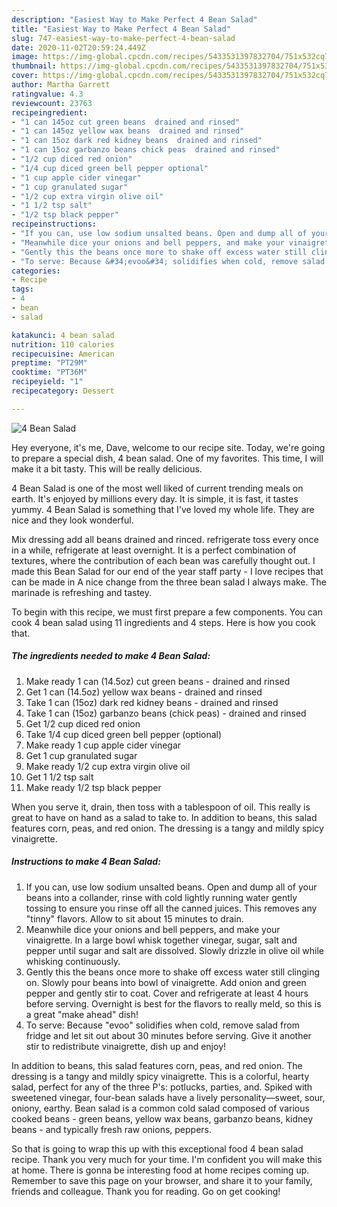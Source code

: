 ```yaml
---
description: "Easiest Way to Make Perfect 4 Bean Salad"
title: "Easiest Way to Make Perfect 4 Bean Salad"
slug: 747-easiest-way-to-make-perfect-4-bean-salad
date: 2020-11-02T20:59:24.449Z
image: https://img-global.cpcdn.com/recipes/5433531397832704/751x532cq70/4-bean-salad-recipe-main-photo.jpg
thumbnail: https://img-global.cpcdn.com/recipes/5433531397832704/751x532cq70/4-bean-salad-recipe-main-photo.jpg
cover: https://img-global.cpcdn.com/recipes/5433531397832704/751x532cq70/4-bean-salad-recipe-main-photo.jpg
author: Martha Garrett
ratingvalue: 4.3
reviewcount: 23763
recipeingredient:
- "1 can 145oz cut green beans  drained and rinsed"
- "1 can 145oz yellow wax beans  drained and rinsed"
- "1 can 15oz dark red kidney beans  drained and rinsed"
- "1 can 15oz garbanzo beans chick peas  drained and rinsed"
- "1/2 cup diced red onion"
- "1/4 cup diced green bell pepper optional"
- "1 cup apple cider vinegar"
- "1 cup granulated sugar"
- "1/2 cup extra virgin olive oil"
- "1 1/2 tsp salt"
- "1/2 tsp black pepper"
recipeinstructions:
- "If you can, use low sodium unsalted beans. Open and dump all of your beans into a collander, rinse with cold lightly running water gently tossing to ensure you rinse off all the canned juices. This removes any &#34;tinny&#34; flavors. Allow to sit about 15 minutes to drain."
- "Meanwhile dice your onions and bell peppers, and make your vinaigrette. In a large bowl whisk together vinegar, sugar, salt and pepper until sugar and salt are dissolved. Slowly drizzle in olive oil while whisking continuously."
- "Gently this the beans once more to shake off excess water still clinging on. Slowly pour beans into bowl of vinaigrette. Add onion and green pepper and gently stir to coat. Cover and refrigerate at least 4 hours before serving. Overnight is best for the flavors to really meld, so this is a great &#34;make ahead&#34; dish!"
- "To serve: Because &#34;evoo&#34; solidifies when cold, remove salad from fridge and let sit out about 30 minutes before serving. Give it another stir to redistribute vinaigrette, dish up and enjoy!"
categories:
- Recipe
tags:
- 4
- bean
- salad

katakunci: 4 bean salad 
nutrition: 110 calories
recipecuisine: American
preptime: "PT29M"
cooktime: "PT36M"
recipeyield: "1"
recipecategory: Dessert

---
```



![4 Bean Salad](https://img-global.cpcdn.com/recipes/5433531397832704/751x532cq70/4-bean-salad-recipe-main-photo.jpg)

Hey everyone, it's me, Dave, welcome to our recipe site. Today, we're going to prepare a special dish, 4 bean salad. One of my favorites. This time, I will make it a bit tasty. This will be really delicious.

4 Bean Salad is one of the most well liked of current trending meals on earth. It's enjoyed by millions every day. It is simple, it is fast, it tastes yummy. 4 Bean Salad is something that I've loved my whole life. They are nice and they look wonderful.

Mix dressing add all beans drained and rinced. refrigerate toss every once in a while, refrigerate at least overnight. It is a perfect combination of textures, where the contribution of each bean was carefully thought out. I made this Bean Salad for our end of the year staff party - I love recipes that can be made in A nice change from the three bean salad I always make. The marinade is refreshing and tastey.


To begin with this recipe, we must first prepare a few components. You can cook 4 bean salad using 11 ingredients and 4 steps. Here is how you cook that.

<!--inarticleads1-->

##### The ingredients needed to make 4 Bean Salad:

1. Make ready 1 can (14.5oz) cut green beans - drained and rinsed
1. Get 1 can (14.5oz) yellow wax beans - drained and rinsed
1. Take 1 can (15oz) dark red kidney beans - drained and rinsed
1. Take 1 can (15oz) garbanzo beans (chick peas) - drained and rinsed
1. Get 1/2 cup diced red onion
1. Take 1/4 cup diced green bell pepper (optional)
1. Make ready 1 cup apple cider vinegar
1. Get 1 cup granulated sugar
1. Make ready 1/2 cup extra virgin olive oil
1. Get 1 1/2 tsp salt
1. Make ready 1/2 tsp black pepper


When you serve it, drain, then toss with a tablespoon of oil. This really is great to have on hand as a salad to take to. In addition to beans, this salad features corn, peas, and red onion. The dressing is a tangy and mildly spicy vinaigrette. 

<!--inarticleads2-->

##### Instructions to make 4 Bean Salad:

1. If you can, use low sodium unsalted beans. Open and dump all of your beans into a collander, rinse with cold lightly running water gently tossing to ensure you rinse off all the canned juices. This removes any &#34;tinny&#34; flavors. Allow to sit about 15 minutes to drain.
1. Meanwhile dice your onions and bell peppers, and make your vinaigrette. In a large bowl whisk together vinegar, sugar, salt and pepper until sugar and salt are dissolved. Slowly drizzle in olive oil while whisking continuously.
1. Gently this the beans once more to shake off excess water still clinging on. Slowly pour beans into bowl of vinaigrette. Add onion and green pepper and gently stir to coat. Cover and refrigerate at least 4 hours before serving. Overnight is best for the flavors to really meld, so this is a great &#34;make ahead&#34; dish!
1. To serve: Because &#34;evoo&#34; solidifies when cold, remove salad from fridge and let sit out about 30 minutes before serving. Give it another stir to redistribute vinaigrette, dish up and enjoy!


In addition to beans, this salad features corn, peas, and red onion. The dressing is a tangy and mildly spicy vinaigrette. This is a colorful, hearty salad, perfect for any of the three P&#39;s: potlucks, parties, and. Spiked with sweetened vinegar, four-bean salads have a lively personality—sweet, sour, oniony, earthy. Bean salad is a common cold salad composed of various cooked beans - green beans, yellow wax beans, garbanzo beans, kidney beans - and typically fresh raw onions, peppers. 

So that is going to wrap this up with this exceptional food 4 bean salad recipe. Thank you very much for your time. I'm confident you will make this at home. There is gonna be interesting food at home recipes coming up. Remember to save this page on your browser, and share it to your family, friends and colleague. Thank you for reading. Go on get cooking!

